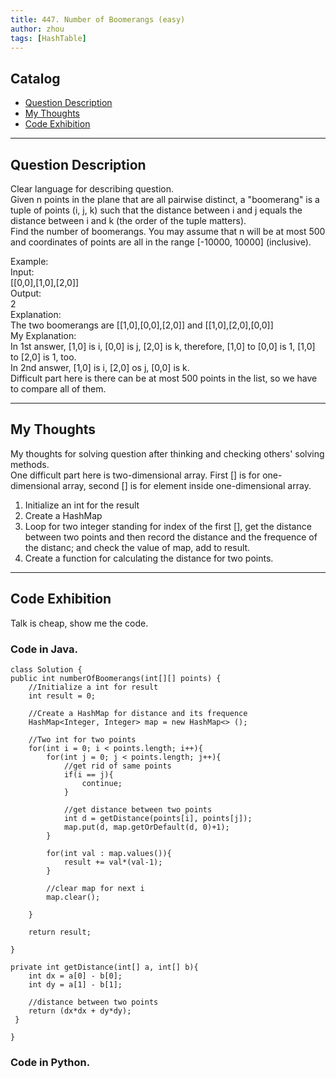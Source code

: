 ```yaml
---
title: 447. Number of Boomerangs (easy)                
author: zhou      
tags: [HashTable]          
---
```


       

## Catalog  
+ [Question Description](#partI)
+ [My Thoughts](#partII)
+ [Code Exhibition](#partIII)

----------------------------------

## Question Description
Clear language for describing question.    
Given n points in the plane that are all pairwise distinct, a "boomerang" is a tuple of points (i, j, k) such that the distance between i and j equals the distance between i and k (the order of the tuple matters).     
Find the number of boomerangs. You may assume that n will be at most 500 and coordinates of points are all in the range [-10000, 10000] (inclusive).     

Example:   
Input:   
[[0,0],[1,0],[2,0]]    
Output:   
2    
Explanation:    
The two boomerangs are [[1,0],[0,0],[2,0]] and [[1,0],[2,0],[0,0]]     
My Explanation:    
In 1st answer, [1,0] is i, [0,0] is j, [2,0] is k, therefore, [1,0] to [0,0] is 1, [1,0] to [2,0] is 1, too.      
In 2nd answer, [1,0] is i, [2,0] os j, [0,0] is k.     
Difficult part here is there can be at most 500 points in the list, so we have to compare all of them.    


----------------------------------

## My Thoughts
My thoughts for solving question after thinking and checking others' solving methods.        
One difficult part here is two-dimensional array. First [] is for one-dimensional array, second [] is for element inside one-dimensional array.      
1. Initialize an int for the result     
2. Create a HashMap     
3. Loop for two integer standing for index of the first [], get the distance between two points and then record the distance and the frequence of the distanc; and check the value of map, add to result.     
4. Create a function for calculating the distance for two points.      


----------------------------------

## Code Exhibition
Talk is cheap, show me the code.    
### Code in Java.     

    class Solution {
    public int numberOfBoomerangs(int[][] points) {
        //Initialize a int for result
        int result = 0;
        
        //Create a HashMap for distance and its frequence
        HashMap<Integer, Integer> map = new HashMap<> ();
        
        //Two int for two points
        for(int i = 0; i < points.length; i++){
            for(int j = 0; j < points.length; j++){
                //get rid of same points
                if(i == j){
                    continue;
                }
                
                //get distance between two points
                int d = getDistance(points[i], points[j]);
                map.put(d, map.getOrDefault(d, 0)+1);
            }
            
            for(int val : map.values()){
                result += val*(val-1);
            }
            
            //clear map for next i
            map.clear();
            
        }
        
        return result;
        
    }
    
    private int getDistance(int[] a, int[] b){
        int dx = a[0] - b[0];
        int dy = a[1] - b[1];
        
        //distance between two points
        return (dx*dx + dy*dy);
     }
    
    }


### Code in Python.   



